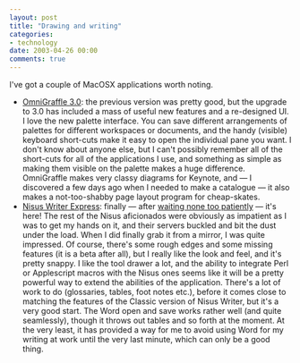 ```yaml
---
layout: post
title: "Drawing and writing"
categories:
- technology
date: 2003-04-26 00:00
comments: true
---
```


<p>I've got a couple of MacOSX applications worth noting.</p>

<ul>
<li><a href="http://www.omnigroup.com/applications/omnigraffle/">OmniGraffle 3.0</a>: the previous version was pretty good, but the upgrade to 3.0 has included a mass of useful new features and a re-designed UI. I love the new palette interface. You can save different arrangements of palettes for different workspaces or documents, and the handy (visible) keyboard short-cuts make it easy to open the individual pane you want. I don't know about anyone else, but I can't possibly remember all of the short-cuts for all of the applications I use, and something as simple as making them visible on the palette makes a huge difference. OmniGraffle makes very classy diagrams for Keynote, and &mdash; I discovered a few days ago when I needed to make a catalogue &mdash; it also makes a not-too-shabby page layout program for cheap-skates.</li>
<li><a href="http://www.nisus.com/Products/NisusWriter/Express/">Nisus Writer Express</a>: finally &mdash; after <a href="http://www.rousette.org.uk/blog/archives/open-source-activity" title="Open source activity">waiting none too patiently</a> &mdash; it's here! The rest of the Nisus aficionados were obviously as impatient as I was to get my hands on it, and their servers buckled and bit the dust under the load. When I did finally grab it from a mirror, I was quite impressed. Of course, there's some rough edges and some missing features (it is a beta after all), but I really like the look and feel, and it's pretty snappy. I like the tool drawer a lot, and the ability to integrate Perl or Applescript macros with the Nisus ones seems like it will be a pretty powerful way to extend the abilities of the application. There's a lot of work to do (glossaries, tables, foot notes etc.), before it comes close to matching the features of the Classic version of Nisus Writer, but it's a very good start. The Word open and save works rather well (and quite seamlessly), though it throws out tables and so forth at the moment. At the very least, it has provided a way for me to avoid using Word for my writing at work until the very last minute, which can only be a good thing.</li>
</ul>



